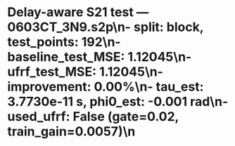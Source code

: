 # Delay-aware S21 test — 0603CT_3N9.s2p\n- split: block, test_points: 192\n- baseline_test_MSE: 1.12045\n- ufrf_test_MSE: 1.12045\n- improvement: 0.00%\n- tau_est: 3.7730e-11 s, phi0_est: -0.001 rad\n- used_ufrf: False (gate=0.02, train_gain=0.0057)\n